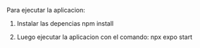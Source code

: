Para ejecutar la aplicacion:

1. Instalar las depencias
npm install

2. Luego ejecutar la aplicacion con el comando:
npx expo start
